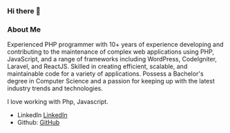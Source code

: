 ### Hi there 👋

### About Me

Experienced PHP programmer with 10+ years of experience developing and contributing to the maintenance of complex web applications using PHP, JavaScript, and a range of frameworks including WordPress, CodeIgniter, Laravel, and ReactJS. Skilled in creating efficient, scalable, and maintainable code for a variety of applications. Possess a Bachelor's degree in Computer Science and a passion for keeping up with the latest industry trends and technologies.

I love working with Php, Javascript. 

- LinkedIn [LinkedIn](https://www.linkedin.com/in/filjoseph)
- Github: [GitHub](https://filjoseph1989.github.io)

<!--
### Deployed Projects

- [Wax Chromatics](https://waxchromatics.com) - A vinyl record collection site built in React w/a Rails API backend
- [Text-Ray](https://text-ray.xyz) - A Javascript Spelling Bee game using a Rails API backend
- [GTA Micro-manager](https://gtao-tracker.xyz) - A small timer app to keep track of when to sell 'product' in GTA V: Online
- [Awesome-Reads](https://awesome-reads.com) - A Ruby on Rails CRUD app that lets you write reviews on books

### Languages

[![Top Langs](https://github-readme-stats.vercel.app/api/top-langs/?username=denvermullets&layout=compact)](https://github.com/denvermullets)
-->

<!--
### Weekly Stats
```text
JavaScript   4 hrs 47 mins   █████████████████▒░░░░░░░   69.84 % 
Markdown     1 hr 15 mins    ████▓░░░░░░░░░░░░░░░░░░░░   18.44 % 
JSON         27 mins         █▓░░░░░░░░░░░░░░░░░░░░░░░   06.72 % 
Other        15 mins         █░░░░░░░░░░░░░░░░░░░░░░░░   03.89 % 
Ruby         1 min           ░░░░░░░░░░░░░░░░░░░░░░░░░   00.34 % 
```
END_SECTION:waka-->

<!--
**filjoseph1989/filjoseph1989** is a ✨ _special_ ✨ repository because its `README.md` (this file) appears on your GitHub profile.

Here are some ideas to get you started:

- 🔭 I’m currently working on ...
- 🌱 I’m currently learning ...
- 👯 I’m looking to collaborate on ...
- 🤔 I’m looking for help with ...
- 💬 Ask me about ...
- 📫 How to reach me: ...
- 😄 Pronouns: ...
- ⚡ Fun fact: ...
-->
